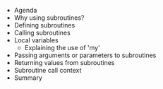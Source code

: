 

* Agenda
* Why using subroutines?
* Defining subroutines
* Calling subroutines
* Local variables
  * Explaining the use of 'my'
* Passing arguments or parameters to subroutines
* Returning values from subroutines
* Subroutine call context
* Summary